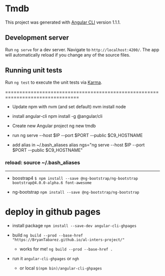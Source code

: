 # Tmdb

This project was generated with [Angular CLI](https://github.com/angular/angular-cli) version 1.1.1.

## Development server

Run `ng serve` for a dev server. Navigate to `http://localhost:4200/`. The app will automatically reload if you change any of the source files.

## Running unit tests

Run `ng test` to execute the unit tests via [Karma](https://karma-runner.github.io).

================================================================================

* Update npm with nvm (and set default)
nvm install node

* install angular-cli
npm install -g @angular/cli

* Create new Angular project
ng new tmdb

* run
ng serve --host $IP --port $PORT --public $C9_HOSTNAME

* add alias in ~/.bash_aliases
alias ngs="ng serve --host $IP --port $PORT --public $C9_HOSTNAME"

### reload: source ~/.bash_aliases

-----------------------------

* boostrap4
    `$ npm install --save @ng-bootstrap/ng-bootstrap bootstrap@4.0.0-alpha.6 font-awesome`

* ng-bootstrap
    `npm install --save @ng-bootstrap/ng-bootstrap`

# deploy in github pages

* install package
   `npm install --save-dev angular-cli-ghpages`

* build
   `ng build --prod --base-href "https://BryanTabarez.github.io/al-inters-project/"`
   
   * works for me!
   `ng build --prod --base-href .`

* run it
   `angular-cli-ghpages` or `ngh`

   * or local
      `$(npm bin)/angular-cli-ghpages`